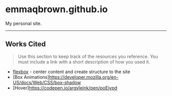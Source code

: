 # emmaqbrown.github.io

My personal site.

---

## Works Cited

> Use this section to  keep track of the resources you reference. You must include a link with a short description of how you used it. 

- [flexbox](https://css-tricks.com/snippets/css/a-guide-to-flexbox/) - center content and create structure to the site
- [Box Animations]https://developer.mozilla.org/en-US/docs/Web/CSS/box-shadow
- [Hover]https://codepen.io/argyleink/pen/poEjvpd